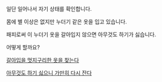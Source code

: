 일단 일어나서 자기 상태를 확인합니다.

몸에 별 이상은 없지만 누더기 같은 옷을 입고 있습니다.

패피로써 이 누더기 옷을 갈아입지 않으면 아무것도 하기가 싫습니다. 

어떻게 할까요?

[갈아입을 멋지구리한 옷을 찾는다](takemethere.co.kr)

[아무것도 하기 싫으니 가만히 다시 잔다](../marshmallow.md)